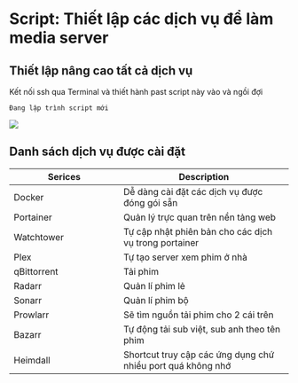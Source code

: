 # Script: Thiết lập các dịch vụ để làm media server

## Thiết lập nâng cao tất cả dịch vụ

Kết nối ssh qua Terminal và thiết hành past script này vào và ngồi đợi

```
Đang lập trình script mới
```

![](https://egg.d.pr/i/TuTrWz.jpg)

## Danh sách dịch vụ được cài đặt

<table><thead><tr><th width="182">Serices</th><th>Description</th></tr></thead><tbody><tr><td>Docker</td><td>Dễ dàng cài đặt các dịch vụ được đóng gói sẵn</td></tr><tr><td>Portainer</td><td>Quản lý trực quan trên nền tảng web</td></tr><tr><td>Watchtower</td><td>Tự cập nhật phiên bản cho các dịch vụ trong portainer</td></tr><tr><td>Plex</td><td>Tự tạo server xem phim ở nhà</td></tr><tr><td>qBittorrent</td><td>Tải phim</td></tr><tr><td>Radarr</td><td>Quản lí phim lẻ</td></tr><tr><td>Sonarr</td><td>Quản lí phim bộ</td></tr><tr><td>Prowlarr</td><td>Sẽ tìm nguồn tải phim cho 2 cái trên</td></tr><tr><td>Bazarr</td><td>Tự động tải sub việt, sub anh theo tên phim</td></tr><tr><td>Heimdall</td><td>Shortcut truy cập các ứng dụng chứ nhiều port quá không nhớ</td></tr></tbody></table>

